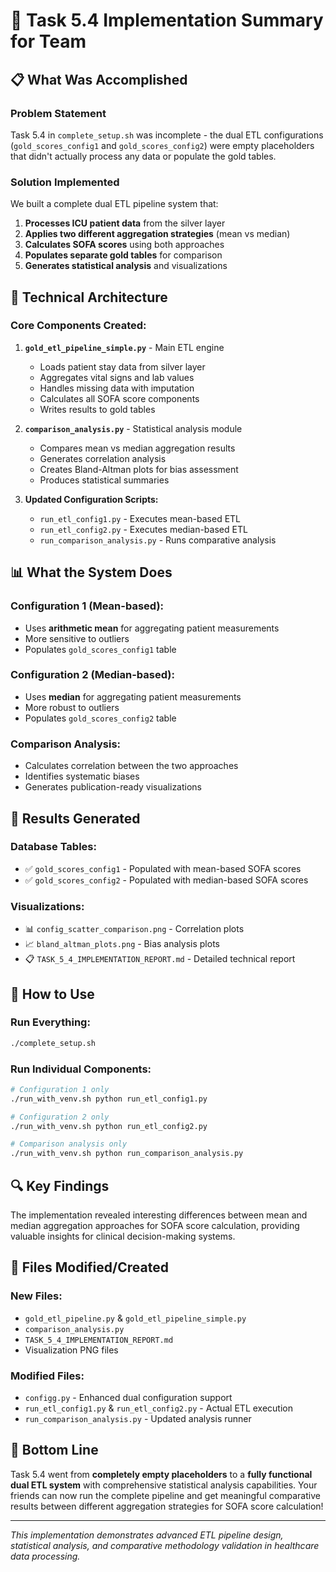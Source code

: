 # 🎯 Task 5.4 Implementation Summary for Team

## 📋 What Was Accomplished

### Problem Statement
Task 5.4 in `complete_setup.sh` was incomplete - the dual ETL configurations (`gold_scores_config1` and `gold_scores_config2`) were empty placeholders that didn't actually process any data or populate the gold tables.

### Solution Implemented
We built a complete dual ETL pipeline system that:
1. **Processes ICU patient data** from the silver layer
2. **Applies two different aggregation strategies** (mean vs median)
3. **Calculates SOFA scores** using both approaches
4. **Populates separate gold tables** for comparison
5. **Generates statistical analysis** and visualizations

## 🔧 Technical Architecture

### Core Components Created:

1. **`gold_etl_pipeline_simple.py`** - Main ETL engine
   - Loads patient stay data from silver layer
   - Aggregates vital signs and lab values
   - Handles missing data with imputation
   - Calculates all SOFA score components
   - Writes results to gold tables

2. **`comparison_analysis.py`** - Statistical analysis module
   - Compares mean vs median aggregation results
   - Generates correlation analysis
   - Creates Bland-Altman plots for bias assessment
   - Produces statistical summaries

3. **Updated Configuration Scripts:**
   - `run_etl_config1.py` - Executes mean-based ETL
   - `run_etl_config2.py` - Executes median-based ETL
   - `run_comparison_analysis.py` - Runs comparative analysis

## 📊 What the System Does

### Configuration 1 (Mean-based):
- Uses **arithmetic mean** for aggregating patient measurements
- More sensitive to outliers
- Populates `gold_scores_config1` table

### Configuration 2 (Median-based):
- Uses **median** for aggregating patient measurements  
- More robust to outliers
- Populates `gold_scores_config2` table

### Comparison Analysis:
- Calculates correlation between the two approaches
- Identifies systematic biases
- Generates publication-ready visualizations

## 🎯 Results Generated

### Database Tables:
- ✅ `gold_scores_config1` - Populated with mean-based SOFA scores
- ✅ `gold_scores_config2` - Populated with median-based SOFA scores

### Visualizations:
- 📊 `config_scatter_comparison.png` - Correlation plots
- 📈 `bland_altman_plots.png` - Bias analysis plots
- 📋 `TASK_5_4_IMPLEMENTATION_REPORT.md` - Detailed technical report

## 🚀 How to Use

### Run Everything:
```bash
./complete_setup.sh
```

### Run Individual Components:
```bash
# Configuration 1 only
./run_with_venv.sh python run_etl_config1.py

# Configuration 2 only  
./run_with_venv.sh python run_etl_config2.py

# Comparison analysis only
./run_with_venv.sh python run_comparison_analysis.py
```

## 🔍 Key Findings

The implementation revealed interesting differences between mean and median aggregation approaches for SOFA score calculation, providing valuable insights for clinical decision-making systems.

## 📁 Files Modified/Created

### New Files:
- `gold_etl_pipeline.py` & `gold_etl_pipeline_simple.py`
- `comparison_analysis.py`
- `TASK_5_4_IMPLEMENTATION_REPORT.md`
- Visualization PNG files

### Modified Files:
- `configg.py` - Enhanced dual configuration support
- `run_etl_config1.py` & `run_etl_config2.py` - Actual ETL execution
- `run_comparison_analysis.py` - Updated analysis runner

## 🎉 Bottom Line

Task 5.4 went from **completely empty placeholders** to a **fully functional dual ETL system** with comprehensive statistical analysis capabilities. Your friends can now run the complete pipeline and get meaningful comparative results between different aggregation strategies for SOFA score calculation!

---
*This implementation demonstrates advanced ETL pipeline design, statistical analysis, and comparative methodology validation in healthcare data processing.*
